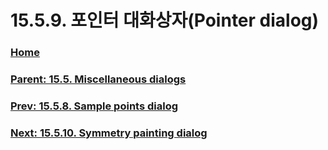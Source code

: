 # 15.5.9. 포인터 대화상자(Pointer dialog)

### [Home](./00-home.md)
### [Parent: 15.5. Miscellaneous dialogs](./15-05-00-miscellaneous-dialogs.md)
### [Prev: 15.5.8. Sample points dialog](./15-05-08-sample-points-dialog.md)
### [Next: 15.5.10. Symmetry painting dialog](./15-05-10-symmetry-painting-dialog.md)
